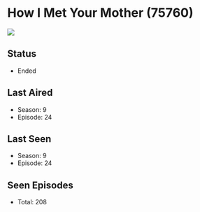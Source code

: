 # How I Met Your Mother (75760)

<img src="https://dg31sz3gwrwan.cloudfront.net/poster/75760/972329-0-optimized.jpg" />

## Status
* Ended
## Last Aired
* Season: 9
* Episode: 24
## Last Seen
* Season: 9
* Episode: 24
## Seen Episodes
* Total: 208
